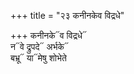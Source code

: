 +++
title = "२३ कनीनकेव विद्रधे"

+++
कनीनके᳓व विद्रधे᳓  
न᳓वे द्रुपदे᳓ अर्भके᳓  
बभ्रू᳓ या᳓मेषु शोभेते